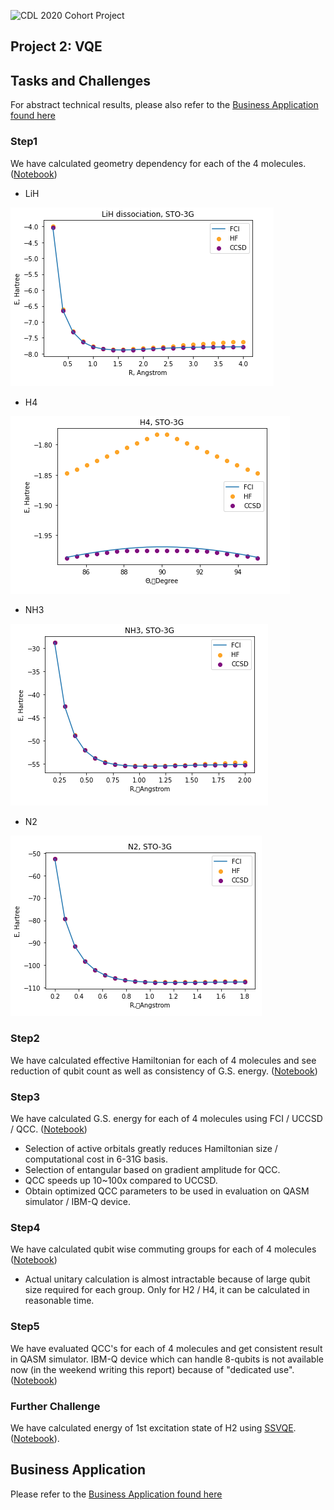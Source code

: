 ![CDL 2020 Cohort Project](../figures/CDL_logo.jpg)
## Project 2: VQE
## Tasks and Challenges
For abstract technical results, please also refer to the [Business Application found here](./Business_Application.pdf)

### Step1
We have calculated geometry dependency for each of the 4 molecules. ([Notebook](S1_Classical_Methods_solution.ipynb))
 - LiH

![1-LiH](images/task1/LiH.png)

 - H4

![1-H4](images/task1/H4.png)

 - NH3

![1-NH3](images/task1/NH3.png)

 - N2
 
![1-NH3](images/task1/N2.png)

### Step2
We have calculated effective Hamiltonian for each of 4 molecules and see reduction of qubit count as well as consistency of G.S. energy. ([Notebook](S2_Hamiltonian_gen_solution.ipynb))
 
### Step3
We have calculated G.S. energy for each of 4 molecules using FCI / UCCSD / QCC. ([Notebook](S2_Hamiltonian_gen_solution.ipynb))
- Selection of active orbitals greatly reduces Hamiltonian size / computational cost in 6-31G basis.
- Selection of entangular based on gradient amplitude for QCC.
- QCC speeds up 10~100x compared to UCCSD.
- Obtain optimized QCC parameters to be used in evaluation on QASM simulator / IBM-Q device.

### Step4
We have calculated qubit wise commuting groups for each of 4 molecules ([Notebook](S4_Measurement_solution.ipynb))
- Actual unitary calculation is almost intractable because of large qubit size required for each group. Only for H2 / H4, it can be calculated in reasonable time. 

### Step5
We have evaluated QCC's for each of 4 molecules and get consistent result in QASM simulator. IBM-Q device which can handle 8-qubits is not available now (in the weekend writing this report) because of "dedicated use". ([Notebook](S5_Circuits_solution.ipynb))

### Further Challenge

We have calculated energy of 1st excitation state of H2 using [SSVQE](https://arxiv.org/pdf/1810.09434.pdf). ([Notebook](exited_states.ipynb)).


## Business Application
Please refer to the [Business Application found here](./Business_Application.pdf)

